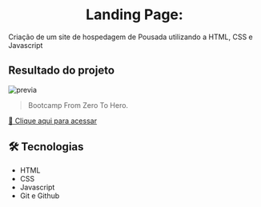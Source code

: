 <h1 align = center> Landing Page: </h1>

Criação de um site de hospedagem de Pousada utilizando a HTML, CSS e Javascript

## Resultado do projeto

![previa](https://user-images.githubusercontent.com/79115923/207901621-9532b34b-15ab-40a2-89cf-2e4299131f04.gif)


> Bootcamp From Zero To Hero.

[🔗 Clique aqui para acessar](https://beatrisantunes.github.io/2---Landing-Page-teste/)


## 🛠 Tecnologias

- HTML
- CSS
- Javascript
- Git e Github
